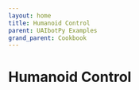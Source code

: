```yaml
---
layout: home
title: Humanoid Control 
parent: UAIbotPy Examples
grand_parent: Cookbook
---
```


# Humanoid Control 